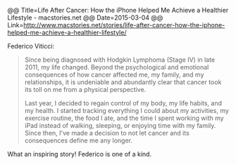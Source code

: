 @@ Title=Life After Cancer: How the iPhone Helped Me Achieve a Healthier Lifestyle - macstories.net
@@ Date=2015-03-04
@@ Link=http://www.macstories.net/stories/life-after-cancer-how-the-iphone-helped-me-achieve-a-healthier-lifestyle/

Federico Viticci:

>Since being diagnosed with Hodgkin Lymphoma (Stage IV) in late 2011, my life changed. Beyond the psychological and emotional consequences of how cancer affected me, my family, and my relationships, it is undeniable and abundantly clear that cancer took its toll on me from a physical perspective.
>
>Last year, I decided to regain control of my body, my life habits, and my health. I started tracking everything I could about my activities, my exercise routine, the food I ate, and the time I spent working with my iPad instead of walking, sleeping, or enjoying time with my family. Since then, I've made a decision to not let cancer and its consequences define me any longer.

What an inspiring story! Federico is one of a kind.